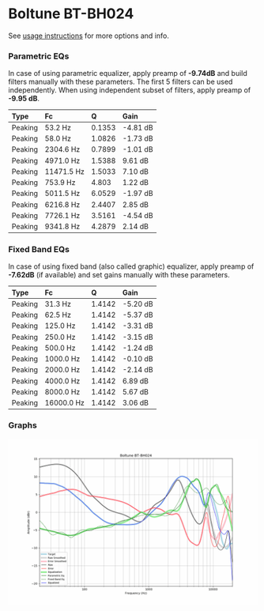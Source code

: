 # Boltune BT-BH024
See [usage instructions](https://github.com/jaakkopasanen/AutoEq#usage) for more options and info.

### Parametric EQs
In case of using parametric equalizer, apply preamp of **-9.74dB** and build filters manually
with these parameters. The first 5 filters can be used independently.
When using independent subset of filters, apply preamp of **-9.95 dB**.

| Type    | Fc         |      Q | Gain     |
|:--------|:-----------|:-------|:---------|
| Peaking | 53.2 Hz    | 0.1353 | -4.81 dB |
| Peaking | 58.0 Hz    | 1.0826 | -1.73 dB |
| Peaking | 2304.6 Hz  | 0.7899 | -1.01 dB |
| Peaking | 4971.0 Hz  | 1.5388 | 9.61 dB  |
| Peaking | 11471.5 Hz | 1.5033 | 7.10 dB  |
| Peaking | 753.9 Hz   | 4.803  | 1.22 dB  |
| Peaking | 5011.5 Hz  | 6.0529 | -1.97 dB |
| Peaking | 6216.8 Hz  | 2.4407 | 2.85 dB  |
| Peaking | 7726.1 Hz  | 3.5161 | -4.54 dB |
| Peaking | 9341.8 Hz  | 4.2879 | 2.14 dB  |

### Fixed Band EQs
In case of using fixed band (also called graphic) equalizer, apply preamp of **-7.62dB**
(if available) and set gains manually with these parameters.

| Type    | Fc         |      Q | Gain     |
|:--------|:-----------|:-------|:---------|
| Peaking | 31.3 Hz    | 1.4142 | -5.20 dB |
| Peaking | 62.5 Hz    | 1.4142 | -5.37 dB |
| Peaking | 125.0 Hz   | 1.4142 | -3.31 dB |
| Peaking | 250.0 Hz   | 1.4142 | -3.15 dB |
| Peaking | 500.0 Hz   | 1.4142 | -1.24 dB |
| Peaking | 1000.0 Hz  | 1.4142 | -0.10 dB |
| Peaking | 2000.0 Hz  | 1.4142 | -2.14 dB |
| Peaking | 4000.0 Hz  | 1.4142 | 6.89 dB  |
| Peaking | 8000.0 Hz  | 1.4142 | 5.67 dB  |
| Peaking | 16000.0 Hz | 1.4142 | 3.06 dB  |

### Graphs
![](./Boltune%20BT-BH024.png)